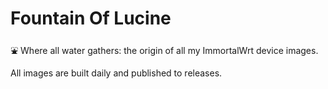 # Fountain Of Lucine

⛲️ Where all water gathers: the origin of all my ImmortalWrt device images.

All images are built daily and published to releases.
